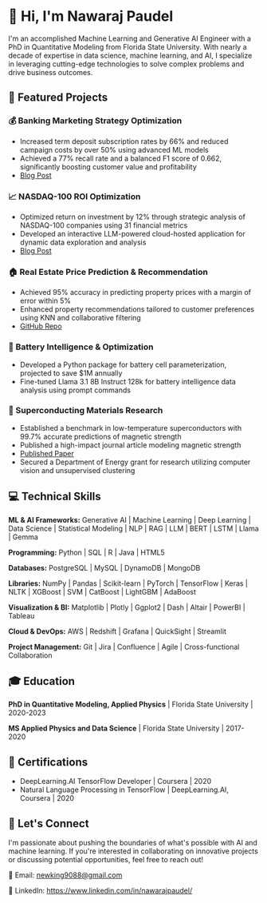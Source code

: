 # 👋 Hi, I'm Nawaraj Paudel

I'm an accomplished Machine Learning and Generative AI Engineer with a PhD in Quantitative Modeling from Florida State University. With nearly a decade of expertise in data science, machine learning, and AI, I specialize in leveraging cutting-edge technologies to solve complex problems and drive business outcomes.

## 🚀 Featured Projects

### 💰 Banking Marketing Strategy Optimization
- Increased term deposit subscription rates by 66% and reduced campaign costs by over 50% using advanced ML models
- Achieved a 77% recall rate and a balanced F1 score of 0.662, significantly boosting customer value and profitability
- [Blog Post](https://nycdatascience.com/blog/student-works/machine-learning/data-driven-strategies-to-boost-bank-term-deposits-and-customer-loyalty/)

### 📈 NASDAQ-100 ROI Optimization
- Optimized return on investment by 12% through strategic analysis of NASDAQ-100 companies using 31 financial metrics
- Developed an interactive LLM-powered cloud-hosted application for dynamic data exploration and analysis
- [Blog Post](https://nycdatascience.com/blog/streamlit/optimizing-roi-for-nasdaq-100-companies/)

### 🏠 Real Estate Price Prediction & Recommendation
- Achieved 95% accuracy in predicting property prices with a margin of error within 5%
- Enhanced property recommendations tailored to customer preferences using KNN and collaborative filtering
- [GitHub Repo](https://github.com/newking9088/real_estate_cost_estimation_and_property_recommendation)

### 🔋 Battery Intelligence & Optimization
- Developed a Python package for battery cell parameterization, projected to save $1M annually
- Fine-tuned Llama 3.1 8B Instruct 128k for battery intelligence data analysis using prompt commands

### 🧲 Superconducting Materials Research
- Established a benchmark in low-temperature superconductors with 99.7% accurate predictions of magnetic strength
- Published a high-impact journal article modeling magnetic strength
- [Published Paper](https://journals.aps.org/prmaterials/accepted/0a070Z7aFbf11000235a30878e7ee7568f8e42849)
- Secured a Department of Energy grant for research utilizing computer vision and unsupervised clustering

## 💻 Technical Skills

**ML & AI Frameworks:** Generative AI | Machine Learning | Deep Learning | Data Science | Statistical Modeling | NLP | RAG | LLM | BERT | LSTM | Llama | Gemma

**Programming:** Python | SQL | R | Java | HTML5

**Databases:** PostgreSQL | MySQL | DynamoDB | MongoDB

**Libraries:** NumPy | Pandas | Scikit-learn | PyTorch | TensorFlow | Keras | NLTK | XGBoost | SVM | CatBoost | LightGBM | AdaBoost

**Visualization & BI:** Matplotlib | Plotly | Ggplot2 | Dash | Altair | PowerBI | Tableau

**Cloud & DevOps:** AWS | Redshift | Grafana | QuickSight | Streamlit

**Project Management:** Git | Jira | Confluence | Agile | Cross-functional Collaboration

## 🎓 Education

**PhD in Quantitative Modeling, Applied Physics** | Florida State University | 2020-2023

**MS Applied Physics and Data Science** | Florida State University | 2017-2020

## 🏅 Certifications

- DeepLearning.AI TensorFlow Developer | Coursera | 2020
- Natural Language Processing in TensorFlow | DeepLearning.AI, Coursera | 2020

## 🤝 Let's Connect

I'm passionate about pushing the boundaries of what's possible with AI and machine learning. If you're interested in collaborating on innovative projects or discussing potential opportunities, feel free to reach out!

📧 Email: newking9088@gmail.com

💼 LinkedIn: https://www.linkedin.com/in/nawarajpaudel/
